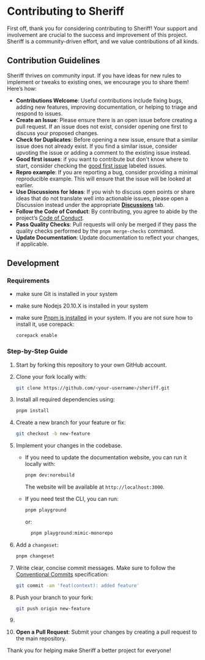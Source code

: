 # Contributing to Sheriff

First off, thank you for considering contributing to Sheriff! Your support and involvement are crucial to the success and improvement of this project. Sheriff is a community-driven effort, and we value contributions of all kinds.

## Contribution Guidelines

Sheriff thrives on community input. If you have ideas for new rules to implement or tweaks to existing ones, we encourage you to share them! Here’s how:

- **Contributions Welcome**: Useful contributions include fixing bugs, adding new features, improving documentation, or helping to triage and respond to issues.
- **Create an Issue**: Please ensure there is an open issue before creating a pull request. If an issue does not exist, consider opening one first to discuss your proposed changes.
- **Check for Duplicates**: Before opening a new issue, ensure that a similar issue does not already exist. If you find a similar issue, consider upvoting the issue or adding a comment to the existing issue instead.
- **Good first issues**: if you want to contribute but don't know where to start, consider checking the [good first issue](https://github.com/AndreaPontrandolfo/sheriff/issues?q=is%3Aissue+is%3Aopen+label%3A%22good+first+issue%22) labeled issues.
- **Repro example**: If you are reporting a bug, consider providing a minimal reproducible example. This will ensure that the issue will be looked at earlier.
- **Use Discussions for Ideas**: If you wish to discuss open points or share ideas that do not translate well into actionable issues, please open a Discussion instead under the appropriate **[Discussions](https://github.com/AndreaPontrandolfo/sheriff/discussions)** tab.
- **Follow the Code of Conduct**: By contributing, you agree to abide by the project’s [Code of Conduct](./CODE_OF_CONDUCT.md).
- **Pass Quality Checks**: Pull requests will only be merged if they pass the quality checks performed by the `pnpm merge-checks` command.
- **Update Documentation**: Update documentation to reflect your changes, if applicable.

## Development

### Requirements

- make sure Git is installed in your system
- make sure Nodejs 20.10.X is installed in your system
- make sure [Pnpm is installed](https://pnpm.io/installation) in your system. If you are not sure how to install it, use corepack:

  ```bash
  corepack enable
  ```

### Step-by-Step Guide

1. Start by forking this repository to your own GitHub account.
2. Clone your fork locally with:

   ```bash
   git clone https://github.com/<your-username>/sheriff.git
   ```

3. Install all required dependencies using:

   ```bash
   pnpm install
   ```

4. Create a new branch for your feature or fix:

   ```bash
   git checkout -b new-feature
   ```

5. Implement your changes in the codebase.

   - If you need to update the documentation website, you can run it locally with:

     ```bash
     pnpm dev:norebuild
     ```

     The website will be available at `http://localhost:3000`.

   - If you need test the CLI, you can run:

     ```bash
     pnpm playground
     ```

     or:

     ```bash
       pnpm playground:mimic-monorepo
     ```

6. Add a `changeset`:

   ```bash
   pnpm changeset
   ```

7. Write clear, concise commit messages. Make sure to follow the [Conventional Commits](https://www.conventionalcommits.org/en/v1.0.0/) specification:

   ```bash
   git commit -am 'feat(context): added feature'
   ```

8. Push your branch to your fork:

   ```bash
   git push origin new-feature
   ```

9.

10. **Open a Pull Request**: Submit your changes by creating a pull request to the main repository.

Thank you for helping make Sheriff a better project for everyone!
